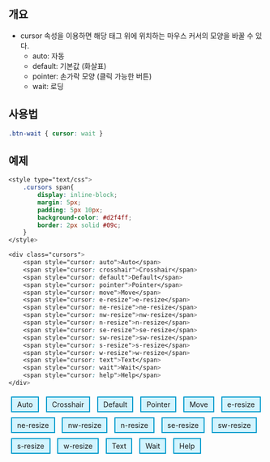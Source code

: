 ## 개요
* cursor 속성을 이용하면 해당 태그 위에 위치하는 마우스 커서의 모양을 바꿀 수 있다.
    * auto: 자동
    * default: 기본값 (화살표)
    * pointer: 손가락 모양 (클릭 가능한 버튼)
    * wait: 로딩

## 사용법
```css
.btn-wait { cursor: wait }
```

## 예제
```css
<style type="text/css">
	.cursors span{
		display: inline-block;
		margin: 5px;
		padding: 5px 10px;
		background-color: #d2f4ff;
		border: 2px solid #09c;
	}
</style>

<div class="cursors">
	<span style="cursor: auto">Auto</span>
	<span style="cursor: crosshair">Crosshair</span>
	<span style="cursor: default">Default</span>
	<span style="cursor: pointer">Pointer</span>
	<span style="cursor: move">Move</span>
	<span style="cursor: e-resize">e-resize</span>
	<span style="cursor: ne-resize">ne-resize</span>
	<span style="cursor: nw-resize">nw-resize</span>
	<span style="cursor: n-resize">n-resize</span>
	<span style="cursor: se-resize">se-resize</span>
	<span style="cursor: sw-resize">sw-resize</span>
	<span style="cursor: s-resize">s-resize</span>
	<span style="cursor: w-resize">w-resize</span>
	<span style="cursor: text">Text</span>
	<span style="cursor: wait">Wait</span>
	<span style="cursor: help">Help</span>
</div>
```

<style type="text/css">
	.cursors span{
		display: inline-block;
		margin: 5px;
		padding: 5px 10px;
		background-color: #d2f4ff;
		border: 2px solid #09c;
	}
</style>

<div class="cursors">
	<span style="cursor: auto">Auto</span>
	<span style="cursor: crosshair">Crosshair</span>
	<span style="cursor: default">Default</span>
	<span style="cursor: pointer">Pointer</span>
	<span style="cursor: move">Move</span>
	<span style="cursor: e-resize">e-resize</span>
	<span style="cursor: ne-resize">ne-resize</span>
	<span style="cursor: nw-resize">nw-resize</span>
	<span style="cursor: n-resize">n-resize</span>
	<span style="cursor: se-resize">se-resize</span>
	<span style="cursor: sw-resize">sw-resize</span>
	<span style="cursor: s-resize">s-resize</span>
	<span style="cursor: w-resize">w-resize</span>
	<span style="cursor: text">Text</span>
	<span style="cursor: wait">Wait</span>
	<span style="cursor: help">Help</span>
</div>